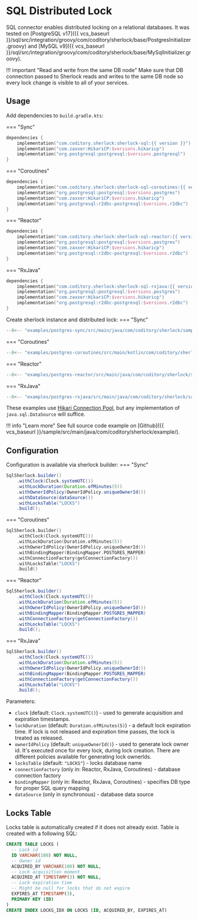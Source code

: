 # SQL Distributed Lock

SQL connector enables distributed locking on a relational databases.
It was tested on [PostgreSQL v17]({{ vcs_baseurl
}}/sql/src/integration/groovy/com/coditory/sherlock/base/PostgresInitializer.groovy)
and [MySQL v9]({{ vcs_baseurl }}/sql/src/integration/groovy/com/coditory/sherlock/base/MySqlInitializer.groovy).

!!! important "Read and write from the same DB node"
Make sure that DB connection passed to Sherlock reads and writes to the same DB node
so every lock change is visible to all of your services.

## Usage

Add dependencies to `build.gradle.kts`:

=== "Sync"
```kotlin
dependencies {
    implementation("com.coditory.sherlock:sherlock-sql:{{ version }}")
    implementation("com.zaxxer:HikariCP:$versions.hikaricp")
    implementation("org.postgresql:postgresql:$versions.postgresql")
}
```
=== "Coroutines"
```kotlin
dependencies {
    implementation("com.coditory.sherlock:sherlock-sql-coroutines:{{ version }}")
    implementation("org.postgresql:postgresql:$versions.postgres")
    implementation("com.zaxxer:HikariCP:$versions.hikaricp")
    implementation("org.postgresql:r2dbc-postgresql:$versions.r2dbc")
}
```
=== "Reactor"
```kotlin
dependencies {
    implementation("com.coditory.sherlock:sherlock-sql-reactor:{{ version }}")
    implementation("org.postgresql:postgresql:$versions.postgres")
    implementation("com.zaxxer:HikariCP:$versions.hikaricp")
    implementation("org.postgresql:r2dbc-postgresql:$versions.r2dbc")
}
```
=== "RxJava"
```kotlin
dependencies {
    implementation("com.coditory.sherlock:sherlock-sql-rxjava:{{ version }}")
    implementation("org.postgresql:postgresql:$versions.postgres")
    implementation("com.zaxxer:HikariCP:$versions.hikaricp")
    implementation("org.postgresql:r2dbc-postgresql:$versions.r2dbc")
}
```

Create sherlock instance and distributed lock:
=== "Sync"
```java
--8<-- "examples/postgres-sync/src/main/java/com/coditory/sherlock/samples/postgres/sync/PostgresSyncLockSample.java:2"
```
=== "Coroutines"
```kotlin
--8<-- "examples/postgres-coroutines/src/main/kotlin/com/coditory/sherlock/samples/postgres/coroutines/PostgresKtLockSample.kt:2"
```
=== "Reactor"
```java
--8<-- "examples/postgres-reactor/src/main/java/com/coditory/sherlock/samples/postgres/reactor/PostgresReactorLockSample.java:2"
```
=== "RxJava"
```java
--8<-- "examples/postgres-rxjava/src/main/java/com/coditory/sherlock/samples/postgres/rxjava/PostgresRxLockSample.java:2"
```

These examples use [Hikari Connection Pool](https://github.com/brettwooldridge/HikariCP), but any implementation
of `java.sql.DataSource` will suffice.

!!! info "Learn more"
See full source code example on [Github]({{ vcs_baseurl }}/sample/src/main/java/com/coditory/sherlock/example/).

## Configuration

Configuration is available via sherlock builder:
=== "Sync"
```java
SqlSherlock.builder()
    .withClock(Clock.systemUTC())
    .withLockDuration(Duration.ofMinutes(5))
    .withOwnerIdPolicy(OwnerIdPolicy.uniqueOwnerId())
    .withDataSource(dataSource())
    .withLocksTable("LOCKS")
    .build();
```
=== "Coroutines"
```kotlin
SqlSherlock.builder()
    .withClock(Clock.systemUTC())
    .withLockDuration(Duration.ofMinutes(5))
    .withOwnerIdPolicy(OwnerIdPolicy.uniqueOwnerId())
    .withBindingMapper(BindingMapper.POSTGRES_MAPPER)
    .withConnectionFactory(getConnectionFactory())
    .withLocksTable("LOCKS")
    .build()
```
=== "Reactor"
```java
SqlSherlock.builder()
    .withClock(Clock.systemUTC())
    .withLockDuration(Duration.ofMinutes(5))
    .withOwnerIdPolicy(OwnerIdPolicy.uniqueOwnerId())
    .withBindingMapper(BindingMapper.POSTGRES_MAPPER)
    .withConnectionFactory(getConnectionFactory())
    .withLocksTable("LOCKS")
    .build();
```
=== "RxJava"
```java
SqlSherlock.builder()
    .withClock(Clock.systemUTC())
    .withLockDuration(Duration.ofMinutes(5))
    .withOwnerIdPolicy(OwnerIdPolicy.uniqueOwnerId())
    .withBindingMapper(BindingMapper.POSTGRES_MAPPER)
    .withConnectionFactory(getConnectionFactory())
    .withLocksTable("LOCKS")
    .build();
```

Parameters:

- `clock` (default: `Clock.systemUTC()`) - used to generate acquisition and expiration timestamps.
- `lockDuration` (default: `Duration.ofMinutes(5)`) - a default lock expiration time.
  If lock is not released and expiration time passes, the lock is treated as released.
- `ownerIdPolicy` (default: `uniqueOwnerId()`) - used to generate lock owner id.
  It's executed once for every lock, during lock creation.
  There are different policies available for generating lock ownerIds.
- `locksTable` (default: `"LOCKS"`) - locks database name
- `connectionFactory` (only in: Reactor, RxJava, Coroutines) - database connection factory
- `bindingMapper` (only in: Reactor, RxJava, Coroutines) - specifies DB type for proper SQL query mapping
- `dataSource` (only in synchronous) - database data source

## Locks Table

Locks table is automatically created if it does not already exist.
Table is created with a following SQL:

```sql
CREATE TABLE LOCKS (
  -- Lock id
  ID VARCHAR(100) NOT NULL,
  -- Owner id
  ACQUIRED_BY VARCHAR(100) NOT NULL,
  -- Lock acquisition moment
  ACQUIRED_AT TIMESTAMP(3) NOT NULL,
  -- Lock expiration time
  -- Might be null for locks that do not expire
  EXPIRES_AT TIMESTAMP(3),
  PRIMARY KEY (ID)
)
CREATE INDEX LOCKS_IDX ON LOCKS (ID, ACQUIRED_BY, EXPIRES_AT)
```
